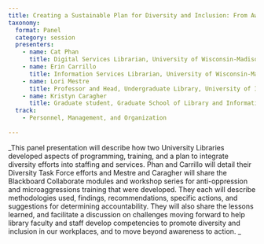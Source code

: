 ```yaml
---
title: Creating a Sustainable Plan for Diversity and Inclusion: From Awareness to Action
taxonomy:
  format: Panel
  category: session
  presenters:
    - name: Cat Phan
	  title: Digital Services Librarian, University of Wisconsin-Madison
	- name: Erin Carrillo
	  title: Information Services Librarian, University of Wisconsin-Madison
	- name: Lori Mestre
	  title: Professor and Head, Undergraduate Library, University of Illinois at Urbana-Champaign
	- name: Kristyn Caragher
	  title: Graduate student, Graduate School of Library and Information Science, University of Illinois at Urbana-Champaign
  track: 
    - Personnel, Management, and Organization
	
---
```

_This panel presentation will describe how two University Libraries developed aspects of programming, training, and a
 plan to integrate diversity efforts into staffing and services. Phan and Carrillo will detail their Diversity Task 
 Force efforts and Mestre and Caragher will share the Blackboard Collaborate modules and workshop series for anti-oppression and microaggressions training that were developed. They each will describe methodologies used, findings, recommendations, specific actions, and suggestions for determining accountability. They will also share the lessons learned, and facilitate a discussion on challenges moving forward to help library faculty and staff develop competencies to promote diversity and inclusion in our workplaces, and to move beyond awareness to action.  _